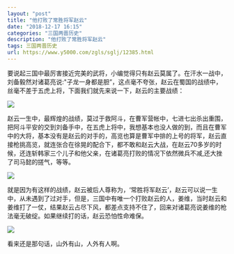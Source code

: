 ```yaml
---
layout: "post"
title: "他打败了常胜将军赵云"
date: "2018-12-17 16:15"
categories: "三国两晋历史"
description: "他打败了常胜将军赵云"
tags: 三国两晋历史
url: https://www.y5000.com/zgls/sglj/12385.html
---
```






要说起三国中最厉害接近完美的武将，小编觉得只有赵云莫属了。在汗水一战中，刘备毅然对诸葛亮说:"子龙一身都是胆”，这点毫不夸张，赵云在蜀国的战绩中，丝毫不差于五虎上将，下面我们就先来说一下，赵云的主要战绩：

![](https://img.y5000.com/uploads/allimg/170206/135305BA-0.jpg)

赵云一生中，最辉煌的战绩，莫过于救阿斗，在曹军营帐中，七进七出杀出重围，把阿斗平安的交到刘备手中，在五虎上将中，我想基本也没人做的到，而且在曹军中的大将，基本没有是赵云的对手的，高览也算是曹军中排的上号的将军，赵云直接枪挑高览，就连张合在徐晃的配合下，都不敢和赵云大战，在赵云70多岁的时候，还连斩韩家三个儿子和他父亲，在诸葛亮打败的情况下依然微兵不减,还大挫了司马懿的搓气，等等。

![](https://img.y5000.com/uploads/allimg/170206/13530550K-1.jpg)

就是因为有这样的战绩，赵云被后人尊称为，‘常胜将军赵云’，赵云可以说一生中，从未遇到了过对手，但是，三国中有唯一个打败赵云的人，姜维，当时赵云和姜维打了一仗，结果赵云占尽下风，都差点支持不住了，回来对诸葛亮说姜维的枪法毫无破绽。如果继续打的话，赵云恐怕性命难保。

![](https://img.y5000.com/uploads/allimg/170206/13530530M-2.jpg)

看来还是那句话，山外有山，人外有人啊。
